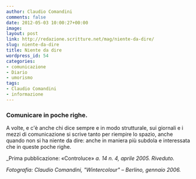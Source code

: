 ```yaml
---
author: Claudio Comandini
comments: false
date: 2012-05-03 10:00:27+00:00
image: 
layout: post
link: http://redazione.scritture.net/mag/niente-da-dire/
slug: niente-da-dire
title: Niente da dire
wordpress_id: 54
categories:
- comunicazione
- Diario
- umorismo
tags:
- Claudio Comandini
- informazione
---
```


### Comunicare in poche righe.

A volte, e c'è anche chi dice sempre e in modo strutturale, sui giornali e i mezzi di comunicazione si scrive tanto per riempire lo spazio, anche quando non si ha niente da dire: anche in maniera più subdola e interessata che in queste poche righe.

_Prima pubblicazione: «Controluce» _a. 14 n. 4, aprile 2005. Riveduto._

_Fotografia: Claudio Comandini, "Wintercolour" – Berlino, gennaio 2006._
